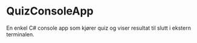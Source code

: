# QuizConsoleApp

En enkel C# console app som kjører quiz og viser resultat til slutt i ekstern terminalen.

